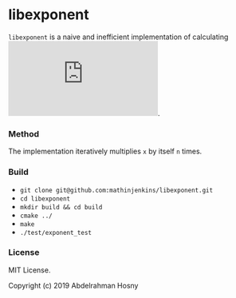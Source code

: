 # libexponent

`libexponent` is a naive and inefficient implementation of calculating ![](http://www.sciweavers.org/tex2img.php?eq=%20x%5E%7Bn%7D%20&bc=White&fc=Black&im=jpg&fs=12&ff=arev&edit=0).

### Method
The implementation iteratively multiplies `x` by itself `n` times.

### Build
* `git clone git@github.com:mathinjenkins/libexponent.git`
* `cd libexponent`
* `mkdir build && cd build`
* `cmake ../`
* `make`
* `./test/exponent_test`

### License
MIT License. 

Copyright (c) 2019 Abdelrahman Hosny
